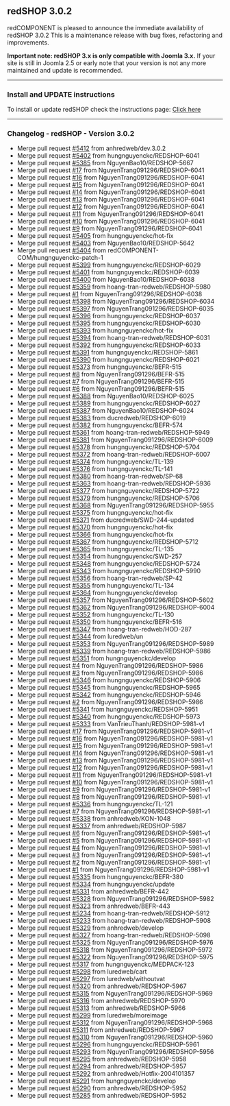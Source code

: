 ## redSHOP 3.0.2
redCOMPONENT is pleased to announce the immediate availability of redSHOP 3.0.2 This is a maintenance release with bug fixes, refactoring and improvements.

<b>Important note: redSHOP 3.x is only compatible with Joomla 3.x.</b> If your site is still in Joomla 2.5 or early note that your version is not any more maintained and update is recommended.

<hr>

### Install and UPDATE instructions
<!-- We need change the url -->
To install or update redSHOP check the instructions page: <a href="https://docs.redcomponent.com/article/125-updating-redshop">Click here</a>

<hr>

### Changelog - redSHOP - Version 3.0.2

<ul> 
<li>Merge pull request <a href="https://github.com/redCOMPONENT-COM/redSHOP/pull/5412">#5412</a> from anhredweb/dev.3.0.2 
<li>Merge pull request <a href="https://github.com/redCOMPONENT-COM/redSHOP/pull/5402">#5402</a> from hungnguyenckc/REDSHOP-6041 
<li>Merge pull request <a href="https://github.com/redCOMPONENT-COM/redSHOP/pull/5385">#5385</a> from NguyenBao10/REDSHOP-5667 
<li>Merge pull request <a href="https://github.com/redCOMPONENT-COM/redSHOP/pull/17">#17</a> from NguyenTrang091296/REDSHOP-6041 
<li>Merge pull request <a href="https://github.com/redCOMPONENT-COM/redSHOP/pull/16">#16</a> from NguyenTrang091296/REDSHOP-6041 
<li>Merge pull request <a href="https://github.com/redCOMPONENT-COM/redSHOP/pull/15">#15</a> from NguyenTrang091296/REDSHOP-6041 
<li>Merge pull request <a href="https://github.com/redCOMPONENT-COM/redSHOP/pull/14">#14</a> from NguyenTrang091296/REDSHOP-6041 
<li>Merge pull request <a href="https://github.com/redCOMPONENT-COM/redSHOP/pull/13">#13</a> from NguyenTrang091296/REDSHOP-6041 
<li>Merge pull request <a href="https://github.com/redCOMPONENT-COM/redSHOP/pull/12">#12</a> from NguyenTrang091296/REDSHOP-6041 
<li>Merge pull request <a href="https://github.com/redCOMPONENT-COM/redSHOP/pull/11">#11</a> from NguyenTrang091296/REDSHOP-6041 
<li>Merge pull request <a href="https://github.com/redCOMPONENT-COM/redSHOP/pull/10">#10</a> from NguyenTrang091296/REDSHOP-6041 
<li>Merge pull request <a href="https://github.com/redCOMPONENT-COM/redSHOP/pull/9">#9</a> from NguyenTrang091296/REDSHOP-6041 
<li>Merge pull request <a href="https://github.com/redCOMPONENT-COM/redSHOP/pull/5405">#5405</a> from hungnguyenckc/hot-fix 
<li>Merge pull request <a href="https://github.com/redCOMPONENT-COM/redSHOP/pull/5403">#5403</a> from NguyenBao10/REDSHOP-5642 
<li>Merge pull request <a href="https://github.com/redCOMPONENT-COM/redSHOP/pull/5404">#5404</a> from redCOMPONENT-COM/hungnguyenckc-patch-1 
<li>Merge pull request <a href="https://github.com/redCOMPONENT-COM/redSHOP/pull/5399">#5399</a> from hungnguyenckc/REDSHOP-6029 
<li>Merge pull request <a href="https://github.com/redCOMPONENT-COM/redSHOP/pull/5401">#5401</a> from hungnguyenckc/REDSHOP-6039 
<li>Merge pull request <a href="https://github.com/redCOMPONENT-COM/redSHOP/pull/5400">#5400</a> from NguyenBao10/REDSHOP-6038 
<li>Merge pull request <a href="https://github.com/redCOMPONENT-COM/redSHOP/pull/5359">#5359</a> from hoang-tran-redweb/REDSHOP-5980 
<li>Merge pull request <a href="https://github.com/redCOMPONENT-COM/redSHOP/issues/1">#1</a> from NguyenTrang091296/REDSHOP-6038 
<li>Merge pull request <a href="https://github.com/redCOMPONENT-COM/redSHOP/pull/5398">#5398</a> from NguyenTrang091296/REDSHOP-6034 
<li>Merge pull request <a href="https://github.com/redCOMPONENT-COM/redSHOP/pull/5397">#5397</a> from NguyenTrang091296/REDSHOP-6035 
<li>Merge pull request <a href="https://github.com/redCOMPONENT-COM/redSHOP/pull/5396">#5396</a> from hungnguyenckc/REDSHOP-6037 
<li>Merge pull request <a href="https://github.com/redCOMPONENT-COM/redSHOP/pull/5395">#5395</a> from hungnguyenckc/REDSHOP-6030 
<li>Merge pull request <a href="https://github.com/redCOMPONENT-COM/redSHOP/pull/5393">#5393</a> from hungnguyenckc/hot-fix 
<li>Merge pull request <a href="https://github.com/redCOMPONENT-COM/redSHOP/pull/5394">#5394</a> from hoang-tran-redweb/REDSHOP-6031 
<li>Merge pull request <a href="https://github.com/redCOMPONENT-COM/redSHOP/pull/5392">#5392</a> from hungnguyenckc/REDSHOP-6033 
<li>Merge pull request <a href="https://github.com/redCOMPONENT-COM/redSHOP/pull/5391">#5391</a> from hungnguyenckc/REDSHOP-5861 
<li>Merge pull request <a href="https://github.com/redCOMPONENT-COM/redSHOP/pull/5390">#5390</a> from hungnguyenckc/REDSHOP-6021 
<li>Merge pull request <a href="https://github.com/redCOMPONENT-COM/redSHOP/pull/5373">#5373</a> from hungnguyenckc/BEFR-515 
<li>Merge pull request <a href="https://github.com/redCOMPONENT-COM/redSHOP/pull/8">#8</a> from NguyenTrang091296/BEFR-515 
<li>Merge pull request <a href="https://github.com/redCOMPONENT-COM/redSHOP/pull/7">#7</a> from NguyenTrang091296/BEFR-515 
<li>Merge pull request <a href="https://github.com/redCOMPONENT-COM/redSHOP/pull/6">#6</a> from NguyenTrang091296/BEFR-515 
<li>Merge pull request <a href="https://github.com/redCOMPONENT-COM/redSHOP/pull/5388">#5388</a> from NguyenBao10/REDSHOP-6025 
<li>Merge pull request <a href="https://github.com/redCOMPONENT-COM/redSHOP/pull/5389">#5389</a> from hungnguyenckc/REDSHOP-6027 
<li>Merge pull request <a href="https://github.com/redCOMPONENT-COM/redSHOP/pull/5387">#5387</a> from NguyenBao10/REDSHOP-6024 
<li>Merge pull request <a href="https://github.com/redCOMPONENT-COM/redSHOP/pull/5383">#5383</a> from ducredweb/REDSHOP-6019 
<li>Merge pull request <a href="https://github.com/redCOMPONENT-COM/redSHOP/pull/5382">#5382</a> from hungnguyenckc/BEFR-574 
<li>Merge pull request <a href="https://github.com/redCOMPONENT-COM/redSHOP/pull/5361">#5361</a> from hoang-tran-redweb/REDSHOP-5949 
<li>Merge pull request <a href="https://github.com/redCOMPONENT-COM/redSHOP/pull/5381">#5381</a> from NguyenTrang091296/REDSHOP-6009 
<li>Merge pull request <a href="https://github.com/redCOMPONENT-COM/redSHOP/pull/5378">#5378</a> from hungnguyenckc/REDSHOP-5704 
<li>Merge pull request <a href="https://github.com/redCOMPONENT-COM/redSHOP/pull/5372">#5372</a> from hoang-tran-redweb/REDSHOP-6007 
<li>Merge pull request <a href="https://github.com/redCOMPONENT-COM/redSHOP/pull/5374">#5374</a> from hungnguyenckc/TL-139 
<li>Merge pull request <a href="https://github.com/redCOMPONENT-COM/redSHOP/pull/5376">#5376</a> from hungnguyenckc/TL-141 
<li>Merge pull request <a href="https://github.com/redCOMPONENT-COM/redSHOP/pull/5380">#5380</a> from hoang-tran-redweb/SP-68 
<li>Merge pull request <a href="https://github.com/redCOMPONENT-COM/redSHOP/pull/5363">#5363</a> from hoang-tran-redweb/REDSHOP-5936 
<li>Merge pull request <a href="https://github.com/redCOMPONENT-COM/redSHOP/pull/5377">#5377</a> from hungnguyenckc/REDSHOP-5722 
<li>Merge pull request <a href="https://github.com/redCOMPONENT-COM/redSHOP/pull/5379">#5379</a> from hungnguyenckc/REDSHOP-5706 
<li>Merge pull request <a href="https://github.com/redCOMPONENT-COM/redSHOP/pull/5368">#5368</a> from NguyenTrang091296/REDSHOP-5955 
<li>Merge pull request <a href="https://github.com/redCOMPONENT-COM/redSHOP/pull/5375">#5375</a> from hungnguyenckc/hot-fix 
<li>Merge pull request <a href="https://github.com/redCOMPONENT-COM/redSHOP/pull/5371">#5371</a> from ducredweb/SWD-244-updated 
<li>Merge pull request <a href="https://github.com/redCOMPONENT-COM/redSHOP/pull/5370">#5370</a> from hungnguyenckc/hot-fix 
<li>Merge pull request <a href="https://github.com/redCOMPONENT-COM/redSHOP/pull/5366">#5366</a> from hungnguyenckc/hot-fix 
<li>Merge pull request <a href="https://github.com/redCOMPONENT-COM/redSHOP/pull/5367">#5367</a> from hungnguyenckc/REDSHOP-5712 
<li>Merge pull request <a href="https://github.com/redCOMPONENT-COM/redSHOP/pull/5365">#5365</a> from hungnguyenckc/TL-135 
<li>Merge pull request <a href="https://github.com/redCOMPONENT-COM/redSHOP/pull/5354">#5354</a> from hungnguyenckc/SWD-257 
<li>Merge pull request <a href="https://github.com/redCOMPONENT-COM/redSHOP/pull/5348">#5348</a> from hungnguyenckc/REDSHOP-5724 
<li>Merge pull request <a href="https://github.com/redCOMPONENT-COM/redSHOP/pull/5343">#5343</a> from hungnguyenckc/REDSHOP-5990 
<li>Merge pull request <a href="https://github.com/redCOMPONENT-COM/redSHOP/pull/5356">#5356</a> from hoang-tran-redweb/SP-42 
<li>Merge pull request <a href="https://github.com/redCOMPONENT-COM/redSHOP/pull/5355">#5355</a> from hungnguyenckc/TL-134 
<li>Merge pull request <a href="https://github.com/redCOMPONENT-COM/redSHOP/pull/5364">#5364</a> from hungnguyenckc/develop 
<li>Merge pull request <a href="https://github.com/redCOMPONENT-COM/redSHOP/pull/5357">#5357</a> from NguyenTrang091296/REDSHOP-5602 
<li>Merge pull request <a href="https://github.com/redCOMPONENT-COM/redSHOP/pull/5362">#5362</a> from NguyenTrang091296/REDSHOP-6004 
<li>Merge pull request <a href="https://github.com/redCOMPONENT-COM/redSHOP/pull/5352">#5352</a> from hungnguyenckc/TL-130 
<li>Merge pull request <a href="https://github.com/redCOMPONENT-COM/redSHOP/pull/5350">#5350</a> from hungnguyenckc/BEFR-516 
<li>Merge pull request <a href="https://github.com/redCOMPONENT-COM/redSHOP/pull/5347">#5347</a> from hoang-tran-redweb/HOD-287 
<li>Merge pull request <a href="https://github.com/redCOMPONENT-COM/redSHOP/pull/5344">#5344</a> from luredweb/un 
<li>Merge pull request <a href="https://github.com/redCOMPONENT-COM/redSHOP/pull/5353">#5353</a> from NguyenTrang091296/REDSHOP-5989 
<li>Merge pull request <a href="https://github.com/redCOMPONENT-COM/redSHOP/pull/5339">#5339</a> from hoang-tran-redweb/REDSHOP-5986 
<li>Merge pull request <a href="https://github.com/redCOMPONENT-COM/redSHOP/pull/5351">#5351</a> from hungnguyenckc/develop 
<li>Merge pull request <a href="https://github.com/redCOMPONENT-COM/redSHOP/pull/4">#4</a> from NguyenTrang091296/REDSHOP-5986 
<li>Merge pull request <a href="https://github.com/redCOMPONENT-COM/redSHOP/pull/3">#3</a> from NguyenTrang091296/REDSHOP-5986 
<li>Merge pull request <a href="https://github.com/redCOMPONENT-COM/redSHOP/pull/5346">#5346</a> from hungnguyenckc/REDSHOP-5906 
<li>Merge pull request <a href="https://github.com/redCOMPONENT-COM/redSHOP/pull/5345">#5345</a> from hungnguyenckc/REDSHOP-5965 
<li>Merge pull request <a href="https://github.com/redCOMPONENT-COM/redSHOP/pull/5342">#5342</a> from hungnguyenckc/REDSHOP-5946 
<li>Merge pull request <a href="https://github.com/redCOMPONENT-COM/redSHOP/pull/2">#2</a> from NguyenTrang091296/REDSHOP-5986 
<li>Merge pull request <a href="https://github.com/redCOMPONENT-COM/redSHOP/pull/5341">#5341</a> from hungnguyenckc/REDSHOP-5951 
<li>Merge pull request <a href="https://github.com/redCOMPONENT-COM/redSHOP/pull/5340">#5340</a> from hungnguyenckc/REDSHOP-5973 
<li>Merge pull request <a href="https://github.com/redCOMPONENT-COM/redSHOP/pull/5333">#5333</a> from VanTrieuThanh/REDSHOP-5981-v1 
<li>Merge pull request <a href="https://github.com/redCOMPONENT-COM/redSHOP/pull/17">#17</a> from NguyenTrang091296/REDSHOP-5981-v1 
<li>Merge pull request <a href="https://github.com/redCOMPONENT-COM/redSHOP/pull/16">#16</a> from NguyenTrang091296/REDSHOP-5981-v1 
<li>Merge pull request <a href="https://github.com/redCOMPONENT-COM/redSHOP/pull/15">#15</a> from NguyenTrang091296/REDSHOP-5981-v1 
<li>Merge pull request <a href="https://github.com/redCOMPONENT-COM/redSHOP/pull/14">#14</a> from NguyenTrang091296/REDSHOP-5981-v1 
<li>Merge pull request <a href="https://github.com/redCOMPONENT-COM/redSHOP/pull/13">#13</a> from NguyenTrang091296/REDSHOP-5981-v1 
<li>Merge pull request <a href="https://github.com/redCOMPONENT-COM/redSHOP/pull/12">#12</a> from NguyenTrang091296/REDSHOP-5981-v1 
<li>Merge pull request <a href="https://github.com/redCOMPONENT-COM/redSHOP/pull/11">#11</a> from NguyenTrang091296/REDSHOP-5981-v1 
<li>Merge pull request <a href="https://github.com/redCOMPONENT-COM/redSHOP/pull/10">#10</a> from NguyenTrang091296/REDSHOP-5981-v1 
<li>Merge pull request <a href="https://github.com/redCOMPONENT-COM/redSHOP/pull/9">#9</a> from NguyenTrang091296/REDSHOP-5981-v1 
<li>Merge pull request <a href="https://github.com/redCOMPONENT-COM/redSHOP/pull/8">#8</a> from NguyenTrang091296/REDSHOP-5981-v1 
<li>Merge pull request <a href="https://github.com/redCOMPONENT-COM/redSHOP/pull/5336">#5336</a> from hungnguyenckc/TL-121 
<li>Merge pull request <a href="https://github.com/redCOMPONENT-COM/redSHOP/pull/7">#7</a> from NguyenTrang091296/REDSHOP-5981-v1 
<li>Merge pull request <a href="https://github.com/redCOMPONENT-COM/redSHOP/pull/5338">#5338</a> from anhredweb/KON-1048 
<li>Merge pull request <a href="https://github.com/redCOMPONENT-COM/redSHOP/pull/5337">#5337</a> from anhredweb/REDSHOP-5987 
<li>Merge pull request <a href="https://github.com/redCOMPONENT-COM/redSHOP/pull/6">#6</a> from NguyenTrang091296/REDSHOP-5981-v1 
<li>Merge pull request <a href="https://github.com/redCOMPONENT-COM/redSHOP/pull/5">#5</a> from NguyenTrang091296/REDSHOP-5981-v1 
<li>Merge pull request <a href="https://github.com/redCOMPONENT-COM/redSHOP/pull/4">#4</a> from NguyenTrang091296/REDSHOP-5981-v1 
<li>Merge pull request <a href="https://github.com/redCOMPONENT-COM/redSHOP/pull/3">#3</a> from NguyenTrang091296/REDSHOP-5981-v1 
<li>Merge pull request <a href="https://github.com/redCOMPONENT-COM/redSHOP/pull/2">#2</a> from NguyenTrang091296/REDSHOP-5981-v1 
<li>Merge pull request <a href="https://github.com/redCOMPONENT-COM/redSHOP/issues/1">#1</a> from NguyenTrang091296/REDSHOP-5981-v1 
<li>Merge pull request <a href="https://github.com/redCOMPONENT-COM/redSHOP/pull/5335">#5335</a> from hungnguyenckc/BEFR-380 
<li>Merge pull request <a href="https://github.com/redCOMPONENT-COM/redSHOP/pull/5334">#5334</a> from hungnguyenckc/update 
<li>Merge pull request <a href="https://github.com/redCOMPONENT-COM/redSHOP/pull/5331">#5331</a> from anhredweb/BEFR-442 
<li>Merge pull request <a href="https://github.com/redCOMPONENT-COM/redSHOP/pull/5328">#5328</a> from NguyenTrang091296/REDSHOP-5982 
<li>Merge pull request <a href="https://github.com/redCOMPONENT-COM/redSHOP/pull/5323">#5323</a> from anhredweb/BEFR-443 
<li>Merge pull request <a href="https://github.com/redCOMPONENT-COM/redSHOP/pull/5234">#5234</a> from hoang-tran-redweb/REDSHOP-5912 
<li>Merge pull request <a href="https://github.com/redCOMPONENT-COM/redSHOP/pull/5233">#5233</a> from hoang-tran-redweb/REDSHOP-5908 
<li>Merge pull request <a href="https://github.com/redCOMPONENT-COM/redSHOP/pull/5329">#5329</a> from anhredweb/develop 
<li>Merge pull request <a href="https://github.com/redCOMPONENT-COM/redSHOP/pull/5327">#5327</a> from hoang-tran-redweb/REDSHOP-5098 
<li>Merge pull request <a href="https://github.com/redCOMPONENT-COM/redSHOP/pull/5325">#5325</a> from NguyenTrang091296/REDSHOP-5976 
<li>Merge pull request <a href="https://github.com/redCOMPONENT-COM/redSHOP/pull/5318">#5318</a> from NguyenTrang091296/REDSHOP-5972 
<li>Merge pull request <a href="https://github.com/redCOMPONENT-COM/redSHOP/pull/5322">#5322</a> from NguyenTrang091296/REDSHOP-5975 
<li>Merge pull request <a href="https://github.com/redCOMPONENT-COM/redSHOP/pull/5317">#5317</a> from hungnguyenckc/MEDPACK-123 
<li>Merge pull request <a href="https://github.com/redCOMPONENT-COM/redSHOP/pull/5298">#5298</a> from luredweb/cart 
<li>Merge pull request <a href="https://github.com/redCOMPONENT-COM/redSHOP/pull/5297">#5297</a> from luredweb/withoutvat 
<li>Merge pull request <a href="https://github.com/redCOMPONENT-COM/redSHOP/pull/5320">#5320</a> from anhredweb/REDSHOP-5967 
<li>Merge pull request <a href="https://github.com/redCOMPONENT-COM/redSHOP/pull/5315">#5315</a> from NguyenTrang091296/REDSHOP-5969 
<li>Merge pull request <a href="https://github.com/redCOMPONENT-COM/redSHOP/pull/5316">#5316</a> from anhredweb/REDSHOP-5970 
<li>Merge pull request <a href="https://github.com/redCOMPONENT-COM/redSHOP/pull/5313">#5313</a> from anhredweb/REDSHOP-5966 
<li>Merge pull request <a href="https://github.com/redCOMPONENT-COM/redSHOP/pull/5299">#5299</a> from luredweb/moreimage 
<li>Merge pull request <a href="https://github.com/redCOMPONENT-COM/redSHOP/pull/5312">#5312</a> from NguyenTrang091296/REDSHOP-5968 
<li>Merge pull request <a href="https://github.com/redCOMPONENT-COM/redSHOP/pull/5311">#5311</a> from anhredweb/REDSHOP-5967 
<li>Merge pull request <a href="https://github.com/redCOMPONENT-COM/redSHOP/pull/5310">#5310</a> from NguyenTrang091296/REDSHOP-5960 
<li>Merge pull request <a href="https://github.com/redCOMPONENT-COM/redSHOP/pull/5296">#5296</a> from hungnguyenckc/REDSHOP-5961 
<li>Merge pull request <a href="https://github.com/redCOMPONENT-COM/redSHOP/pull/5293">#5293</a> from NguyenTrang091296/REDSHOP-5956 
<li>Merge pull request <a href="https://github.com/redCOMPONENT-COM/redSHOP/pull/5295">#5295</a> from anhredweb/REDSHOP-5958 
<li>Merge pull request <a href="https://github.com/redCOMPONENT-COM/redSHOP/pull/5294">#5294</a> from anhredweb/REDSHOP-5957 
<li>Merge pull request <a href="https://github.com/redCOMPONENT-COM/redSHOP/pull/5292">#5292</a> from anhredweb/Hotfix-2004101357 
<li>Merge pull request <a href="https://github.com/redCOMPONENT-COM/redSHOP/pull/5291">#5291</a> from hungnguyenckc/develop 
<li>Merge pull request <a href="https://github.com/redCOMPONENT-COM/redSHOP/pull/5290">#5290</a> from anhredweb/REDSHOP-5952 
<li>Merge pull request <a href="https://github.com/redCOMPONENT-COM/redSHOP/pull/5285">#5285</a> from anhredweb/REDSHOP-5952
</ul>